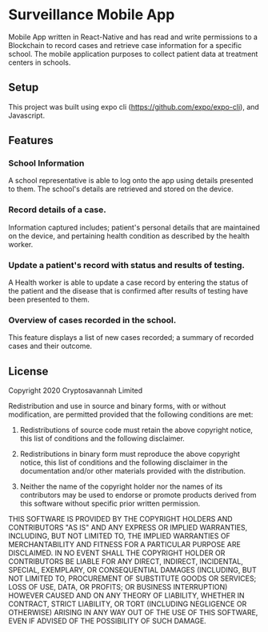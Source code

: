 # Surveillance Mobile App

Mobile App written in React-Native and has read and write permissions to a Blockchain to record cases and retrieve case information for a specific school. The mobile application purposes to collect patient data at treatment centers in schools. 

## Setup

This project was built using expo cli (https://github.com/expo/expo-cli), and Javascript.

## Features

### School Information
A school representative is able to log onto the app using details presented to them. The school's details are retrieved and stored on the device.

### Record details of a case.
Information captured includes; patient's personal details that are maintained on the device, and pertaining health condition as described by the health worker.

### Update a patient's record with status and results of testing.
A Health worker is able to update a case record by entering the status of the patient and the disease that is confirmed after results of testing have been presented to them.

### Overview of cases recorded in the school.
This feature displays a list of new cases recorded; a summary of recorded cases and their outcome. 

## License

Copyright 2020 Cryptosavannah Limited

Redistribution and use in source and binary forms, with or without modification, are permitted provided that the following conditions are met:

1. Redistributions of source code must retain the above copyright notice, this list of conditions and the following disclaimer.

2. Redistributions in binary form must reproduce the above copyright notice, this list of conditions and the following disclaimer in the documentation and/or other materials provided with the distribution.

3. Neither the name of the copyright holder nor the names of its contributors may be used to endorse or promote products derived from this software without specific prior written permission.

THIS SOFTWARE IS PROVIDED BY THE COPYRIGHT HOLDERS AND CONTRIBUTORS "AS IS" AND ANY EXPRESS OR IMPLIED WARRANTIES, INCLUDING, BUT NOT LIMITED TO, THE IMPLIED WARRANTIES OF MERCHANTABILITY AND FITNESS FOR A PARTICULAR PURPOSE ARE DISCLAIMED. IN NO EVENT SHALL THE COPYRIGHT HOLDER OR CONTRIBUTORS BE LIABLE FOR ANY DIRECT, INDIRECT, INCIDENTAL, SPECIAL, EXEMPLARY, OR CONSEQUENTIAL DAMAGES (INCLUDING, BUT NOT LIMITED TO, PROCUREMENT OF SUBSTITUTE GOODS OR SERVICES; LOSS OF USE, DATA, OR PROFITS; OR BUSINESS INTERRUPTION) HOWEVER CAUSED AND ON ANY THEORY OF LIABILITY, WHETHER IN CONTRACT, STRICT LIABILITY, OR TORT (INCLUDING NEGLIGENCE OR OTHERWISE) ARISING IN ANY WAY OUT OF THE USE OF THIS SOFTWARE, EVEN IF ADVISED OF THE POSSIBILITY OF SUCH DAMAGE.